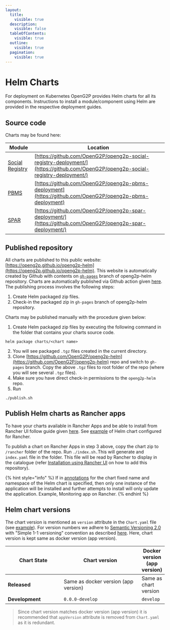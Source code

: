 ```yaml
---
layout:
  title:
    visible: true
  description:
    visible: false
  tableOfContents:
    visible: true
  outline:
    visible: true
  pagination:
    visible: true
---
```


# Helm Charts

For deployment on Kubernetes OpenG2P provides Helm charts for all its components. Instructions to install a module/component using Helm are provided in the respective deployment guides.&#x20;

## Source code&#x20;

Charts may be found here:

| Module                                 | Location                                                                                                                         |
| -------------------------------------- | -------------------------------------------------------------------------------------------------------------------------------- |
| [Social Registry](../social-registry/) | [https://github.com/OpenG2P/openg2p-social-registry-deployment/](https://github.com/OpenG2P/openg2p-social-registry-deployment/) |
| [PBMS](../pbms/)                       | [https://github.com/OpenG2P/openg2p-pbms-deployment](https://github.com/OpenG2P/openg2p-pbms-deployment)                         |
| [SPAR](../spar/)                       | [https://github.com/OpenG2P/openg2p-spar-deployment/](https://github.com/OpenG2P/openg2p-spar-deployment/)                       |

## Published repository

All charts are published to this public website: [https://openg2p.github.io/openg2p-helm](https://openg2p.github.io/openg2p-helm). This website is automatically created by Github with contents on [`gh-pages`](https://github.com/OpenG2P/openg2p-helm/tree/gh-pages) branch of openg2p-helm repository. Charts are automatically published via Github action given [here](https://github.com/OpenG2P/openg2p-helm/blob/main/.github/workflows/push\_trigger.yml). The publishing process involves the following steps:

1. Create Helm packaged zip files.
2. Check-in the packaged zip in `gh-pages` branch of openg2p-helm repository.

&#x20;Charts may be published manually with the procedure given below:

1. &#x20;Create Helm packaged zip files by executing the following command in the folder that contains your charts source code.

```
helm package charts/<chart name>
```

2. You will see packaged `.tgz` files created in the current directory.
3. Clone [https://github.com/OpenG2P/openg2p-helm](https://github.com/OpenG2P/openg2p-helm) repo and switch to `gh-pages` branch. Copy the above `.tgz` files to root folder of the repo (where you will see several `.tgz` files).&#x20;
4. Make sure you have direct check-in permissions to the `openg2p-helm` repo.
5. Run&#x20;

```
./publish.sh
```

## Publish Helm charts as Rancher apps

To have your charts available in Rancher Apps and be able to install from Rancher UI follow guide given [here](https://ranchermanager.docs.rancher.com/how-to-guides/new-user-guides/helm-charts-in-rancher/create-apps).  See [example](https://github.com/OpenG2P/openg2p-spar-deployment/tree/develop/charts/spar) of Helm chart configured for Rancher.

To publish a chart on Rancher Apps in step 3 above, copy the chart zip to  `/rancher` folder of the repo.  Run `./index.sh.`This will generate and `index.yaml` file in the folder. This file will be read by Rancher to display in the catalogue (refer [Installation using Rancher UI](../spar/deployment.md#installation-using-rancher-ui) on how to add this repository).&#x20;

{% hint style="info" %}
If in [annotations](https://ranchermanager.docs.rancher.com/how-to-guides/new-user-guides/helm-charts-in-rancher/create-apps#chartyaml-annotations) for the chart fixed name and namespace of the Helm chart is specified, then only one instance of the application will be installed and further attempts to install will only update the application. Example, Monitoring app on Rancher.
{% endhint %}

## Helm chart versions

The chart version is mentioned as `version` attribute in the `Chart.yaml` file (see [example](https://github.com/OpenG2P/openg2p-spar-deployment/blob/1.0.0/charts/spar/Chart.yaml)).  For version numbers we adhere to [Semantic Versioning 2.0](https://semver.org/spec/v2.0.0.html) with "Simple 1-1 versioning" convention as described [here](https://codefresh.io/docs/docs/ci-cd-guides/helm-best-practices/#simple-1-1-versioning).  Here, chart version is kept same as docker version (app version). &#x20;

<table><thead><tr><th width="166">Chart State</th><th width="245">Chart version</th><th>Docker version (app version)</th></tr></thead><tbody><tr><td><strong>Released</strong></td><td>Same as docker version (app version)</td><td>Same as chart version</td></tr><tr><td><strong>Development</strong></td><td><code>0.0.0-develop</code></td><td><code>develop</code></td></tr></tbody></table>

> Since chart version matches docker version (app version) it is recommended that `appVersion` attribute is removed from `Chart.yaml` as it is redundant.&#x20;



